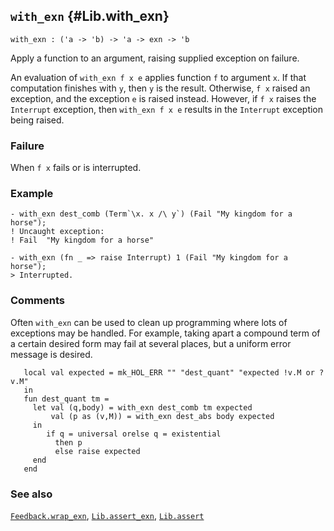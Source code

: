 ## `with_exn` {#Lib.with_exn}


```
with_exn : ('a -> 'b) -> 'a -> exn -> 'b
```



Apply a function to an argument, raising supplied exception on failure.


An evaluation of `with_exn f x e` applies function `f` to
argument `x`. If that computation finishes with `y`, then `y` is
the result. Otherwise, `f x` raised an exception, and the exception
`e` is raised instead. However, if `f x` raises the `Interrupt`
exception, then `with_exn f x e` results in the `Interrupt` exception
being raised.

### Failure

When `f x` fails or is interrupted.

### Example

    
    - with_exn dest_comb (Term`\x. x /\ y`) (Fail "My kingdom for a horse");
    ! Uncaught exception:
    ! Fail  "My kingdom for a horse"
    
    - with_exn (fn _ => raise Interrupt) 1 (Fail "My kingdom for a horse");
    > Interrupted.
    



### Comments

Often `with_exn` can be used to clean up programming where lots of
exceptions may be handled. For example, taking apart a compound term of
a certain desired form may fail at several places, but a uniform error
message is desired.
    
       local val expected = mk_HOL_ERR "" "dest_quant" "expected !v.M or ?v.M"
       in
       fun dest_quant tm =
         let val (q,body) = with_exn dest_comb tm expected
             val (p as (v,M)) = with_exn dest_abs body expected
         in
            if q = universal orelse q = existential
              then p
              else raise expected
         end
       end
    



### See also

[`Feedback.wrap_exn`](#Feedback.wrap_exn), [`Lib.assert_exn`](#Lib.assert_exn), [`Lib.assert`](#Lib.assert)

